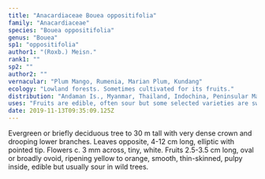 ```yaml
---
title: "Anacardiaceae Bouea oppositifolia"
family: "Anacardiaceae"
species: "Bouea oppositifolia"
genus: "Bouea"
sp1: "oppositifolia"
author1: "(Roxb.) Meisn."
rank1: ""
sp2: ""
author2: ""
vernacular: "Plum Mango, Rumenia, Marian Plum, Kundang"
ecology: "Lowland forests. Sometimes cultivated for its fruits."
distribution: "Andaman Is., Myanmar, Thailand, Indochina, Peninsular Malaysia, Sumatra, Banka, Billiton and Borneo."
uses: "Fruits are edible, often sour but some selected varieties are sweet."
date: 2019-11-13T09:35:09.125Z
---
```

Evergreen or briefly deciduous tree to 30 m tall with very dense crown and drooping lower branches. Leaves opposite, 4-12 cm long, elliptic with pointed tip. Flowers c. 3 mm across, tiny, white. Fruits 2.5-3.5 cm long, oval or broadly ovoid, ripening yellow to orange, smooth, thin-skinned, pulpy inside, edible but usually sour in wild trees.